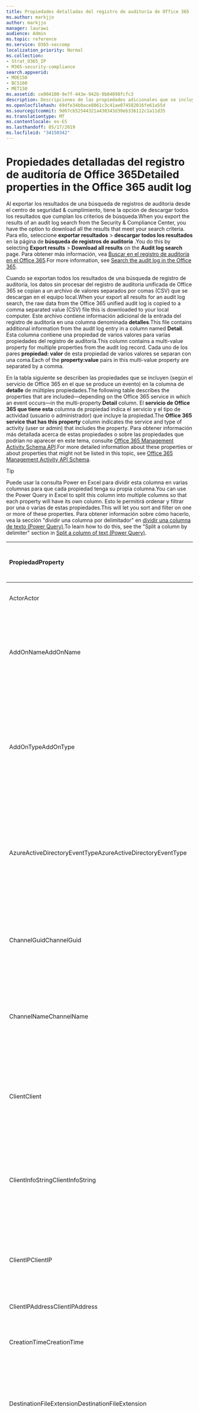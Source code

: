 ```yaml
---
title: Propiedades detalladas del registro de auditoría de Office 365
ms.author: markjjo
author: markjjo
manager: laurawi
audience: Admin
ms.topic: reference
ms.service: O365-seccomp
localization_priority: Normal
ms.collection:
- Strat_O365_IP
- M365-security-compliance
search.appverid:
- MOE150
- BCS160
- MET150
ms.assetid: ce004100-9e7f-443e-942b-9b04098fcfc3
description: Descripciones de las propiedades adicionales que se incluyen en un registro de auditoría de Office 365.
ms.openlocfilehash: 69dfe34b0ace8061c3c41ae074582016fe61a55d
ms.sourcegitcommit: 9d67cb52544321a430343d39eb336112c1a11d35
ms.translationtype: MT
ms.contentlocale: es-ES
ms.lasthandoff: 05/17/2019
ms.locfileid: "34150342"
---
```

# <a name="detailed-properties-in-the-office-365-audit-log"></a><span data-ttu-id="d5dc9-103">Propiedades detalladas del registro de auditoría de Office 365</span><span class="sxs-lookup"><span data-stu-id="d5dc9-103">Detailed properties in the Office 365 audit log</span></span>

<span data-ttu-id="d5dc9-104">Al exportar los resultados de una búsqueda de registros de auditoría desde el centro de seguridad & cumplimiento, tiene la opción de descargar todos los resultados que cumplan los criterios de búsqueda.</span><span class="sxs-lookup"><span data-stu-id="d5dc9-104">When you export the results of an audit log search from the Security & Compliance Center, you have the option to download all the results that meet your search criteria.</span></span> <span data-ttu-id="d5dc9-105">Para ello, seleccione **exportar resultados** \> **descargar todos los resultados** en la página de **búsqueda de registros de auditoría** .</span><span class="sxs-lookup"><span data-stu-id="d5dc9-105">You do this by selecting **Export results** \> **Download all results** on the **Audit log search** page.</span></span> <span data-ttu-id="d5dc9-106">Para obtener más información, vea [Buscar en el registro de auditoría en el Office 365](search-the-audit-log-in-security-and-compliance.md).</span><span class="sxs-lookup"><span data-stu-id="d5dc9-106">For more information, see [Search the audit log in the Office 365](search-the-audit-log-in-security-and-compliance.md).</span></span>
  
 <span data-ttu-id="d5dc9-107">Cuando se exportan todos los resultados de una búsqueda de registro de auditoría, los datos sin procesar del registro de auditoría unificada de Office 365 se copian a un archivo de valores separados por comas (CSV) que se descargan en el equipo local.</span><span class="sxs-lookup"><span data-stu-id="d5dc9-107">When your export all results for an audit log search, the raw data from the Office 365 unified audit log is copied to a comma separated value (CSV) file this is downloaded to your local computer.</span></span> <span data-ttu-id="d5dc9-108">Este archivo contiene información adicional de la entrada del registro de auditoría en una columna denominada **detalles**.</span><span class="sxs-lookup"><span data-stu-id="d5dc9-108">This file contains additional information from the audit log entry in a column named **Detail**.</span></span> <span data-ttu-id="d5dc9-109">Esta columna contiene una propiedad de varios valores para varias propiedades del registro de auditoría.</span><span class="sxs-lookup"><span data-stu-id="d5dc9-109">This column contains a multi-value property for multiple properties from the audit log record.</span></span> <span data-ttu-id="d5dc9-110">Cada uno de los pares **propiedad: valor** de esta propiedad de varios valores se separan con una coma.</span><span class="sxs-lookup"><span data-stu-id="d5dc9-110">Each of the **property:value** pairs in this multi-value property are separated by a comma.</span></span> 
  
<span data-ttu-id="d5dc9-111">En la tabla siguiente se describen las propiedades que se incluyen (según el servicio de Office 365 en el que se produce un evento) en la columna de **detalle** de múltiples propiedades.</span><span class="sxs-lookup"><span data-stu-id="d5dc9-111">The following table describes the properties that are included—depending on the Office 365 service in which an event occurs—in the multi-property **Detail** column.</span></span> <span data-ttu-id="d5dc9-112">El **servicio de Office 365 que tiene esta** columna de propiedad indica el servicio y el tipo de actividad (usuario o administrador) que incluye la propiedad.</span><span class="sxs-lookup"><span data-stu-id="d5dc9-112">The **Office 365 service that has this property** column indicates the service and type of activity (user or admin) that includes the property.</span></span> <span data-ttu-id="d5dc9-113">Para obtener información más detallada acerca de estas propiedades o sobre las propiedades que podrían no aparecer en este tema, consulte [Office 365 Management Activity Schema API](https://go.microsoft.com/fwlink/p/?LinkId=717993).</span><span class="sxs-lookup"><span data-stu-id="d5dc9-113">For more detailed information about these properties or about properties that might not be listed in this topic, see [Office 365 Management Activity API Schema](https://go.microsoft.com/fwlink/p/?LinkId=717993).</span></span>
  
> [!TIP]
> <span data-ttu-id="d5dc9-114">Puede usar la consulta Power en Excel para dividir esta columna en varias columnas para que cada propiedad tenga su propia columna.</span><span class="sxs-lookup"><span data-stu-id="d5dc9-114">You can use the Power Query in Excel to split this column into multiple columns so that each property will have its own column.</span></span> <span data-ttu-id="d5dc9-115">Esto le permitirá ordenar y filtrar por una o varias de estas propiedades.</span><span class="sxs-lookup"><span data-stu-id="d5dc9-115">This will let you sort and filter on one or more of these properties.</span></span> <span data-ttu-id="d5dc9-116">Para obtener información sobre cómo hacerlo, vea la sección "dividir una columna por delimitador" en [dividir una columna de texto (Power Query)](https://support.office.com/article/5282d425-6dd0-46ca-95bf-8e0da9539662).</span><span class="sxs-lookup"><span data-stu-id="d5dc9-116">To learn how to do this, see the "Split a column by delimiter" section in [Split a column of text (Power Query)](https://support.office.com/article/5282d425-6dd0-46ca-95bf-8e0da9539662).</span></span> 
  
|<span data-ttu-id="d5dc9-117">**Propiedad**</span><span class="sxs-lookup"><span data-stu-id="d5dc9-117">**Property**</span></span>|<span data-ttu-id="d5dc9-118">**Descripción**</span><span class="sxs-lookup"><span data-stu-id="d5dc9-118">**Description**</span></span>|<span data-ttu-id="d5dc9-119">**Servicio de Office 365 que tiene esta propiedad**</span><span class="sxs-lookup"><span data-stu-id="d5dc9-119">**Office 365 service that has this property**</span></span>|
|:-----|:-----|:-----|
|<span data-ttu-id="d5dc9-120">Actor</span><span class="sxs-lookup"><span data-stu-id="d5dc9-120">Actor</span></span>|<span data-ttu-id="d5dc9-121">La cuenta de servicio o usuario que realizó la acción.</span><span class="sxs-lookup"><span data-stu-id="d5dc9-121">The user or service account that performed the action.</span></span>|<span data-ttu-id="d5dc9-122">Azure Active Directory</span><span class="sxs-lookup"><span data-stu-id="d5dc9-122">Azure Active Directory</span></span>|
|<span data-ttu-id="d5dc9-123">AddOnName</span><span class="sxs-lookup"><span data-stu-id="d5dc9-123">AddOnName</span></span>|<span data-ttu-id="d5dc9-124">El nombre de un complemento que se agregó, quitó o actualizó en un equipo.</span><span class="sxs-lookup"><span data-stu-id="d5dc9-124">The name of an add-on that was added, removed, or updated in a team.</span></span> <span data-ttu-id="d5dc9-125">El tipo de complementos de Microsoft Teams es un bot, un conector o una pestaña.</span><span class="sxs-lookup"><span data-stu-id="d5dc9-125">The type of add-ons in Microsoft Teams are a bot, a connector, or a tab.</span></span>|<span data-ttu-id="d5dc9-126">Microsoft Teams</span><span class="sxs-lookup"><span data-stu-id="d5dc9-126">Microsoft Teams</span></span>|
|<span data-ttu-id="d5dc9-127">AddOnType</span><span class="sxs-lookup"><span data-stu-id="d5dc9-127">AddOnType</span></span>|<span data-ttu-id="d5dc9-128">El tipo de complemento que se ha agregado, quitado o actualizado en un equipo.</span><span class="sxs-lookup"><span data-stu-id="d5dc9-128">The type of an add-on that was added, removed, or updated in a team.</span></span> <span data-ttu-id="d5dc9-129">Los siguientes valores indican el tipo de complemento.</span><span class="sxs-lookup"><span data-stu-id="d5dc9-129">The following values indicate the type of add-on.</span></span>  <br/> <span data-ttu-id="d5dc9-130">**1** -indica un bot.</span><span class="sxs-lookup"><span data-stu-id="d5dc9-130">**1** - Indicates a bot.</span></span><br/> <span data-ttu-id="d5dc9-131">**2** -indica un conector.</span><span class="sxs-lookup"><span data-stu-id="d5dc9-131">**2** - Indicates a connector.</span></span><br/> <span data-ttu-id="d5dc9-132">**3** -indica una tabulación.</span><span class="sxs-lookup"><span data-stu-id="d5dc9-132">**3** - Indicates a tab.</span></span>|<span data-ttu-id="d5dc9-133">Microsoft Teams</span><span class="sxs-lookup"><span data-stu-id="d5dc9-133">Microsoft Teams</span></span>|
|<span data-ttu-id="d5dc9-134">AzureActiveDirectoryEventType</span><span class="sxs-lookup"><span data-stu-id="d5dc9-134">AzureActiveDirectoryEventType</span></span>|<span data-ttu-id="d5dc9-135">El tipo de evento de Azure Active Directory.</span><span class="sxs-lookup"><span data-stu-id="d5dc9-135">The type of Azure Active Directory event.</span></span> <span data-ttu-id="d5dc9-136">Los siguientes valores indican el tipo de evento.</span><span class="sxs-lookup"><span data-stu-id="d5dc9-136">The following values indicate the type of event.</span></span>  <br/> <span data-ttu-id="d5dc9-137">**0** -indica un evento de inicio de sesión de cuenta.</span><span class="sxs-lookup"><span data-stu-id="d5dc9-137">**0** - Indicates an account login event.</span></span><br/> <span data-ttu-id="d5dc9-138">**1** -indica un evento de seguridad de la aplicación de Azure.</span><span class="sxs-lookup"><span data-stu-id="d5dc9-138">**1** - Indicates an Azure application security event.</span></span>|<span data-ttu-id="d5dc9-139">Azure Active Directory</span><span class="sxs-lookup"><span data-stu-id="d5dc9-139">Azure Active Directory</span></span>|
|<span data-ttu-id="d5dc9-140">ChannelGuid</span><span class="sxs-lookup"><span data-stu-id="d5dc9-140">ChannelGuid</span></span>|<span data-ttu-id="d5dc9-141">El identificador de un canal de Microsoft Teams.</span><span class="sxs-lookup"><span data-stu-id="d5dc9-141">The ID of a Microsoft Teams channel.</span></span> <span data-ttu-id="d5dc9-142">El equipo en el que se encuentra el canal se identifica mediante las propiedades **TeamName** y **TeamGuid** .</span><span class="sxs-lookup"><span data-stu-id="d5dc9-142">The team that the channel is located in is identified by the **TeamName** and **TeamGuid** properties.</span></span>|<span data-ttu-id="d5dc9-143">Microsoft Teams</span><span class="sxs-lookup"><span data-stu-id="d5dc9-143">Microsoft Teams</span></span>|
|<span data-ttu-id="d5dc9-144">ChannelName</span><span class="sxs-lookup"><span data-stu-id="d5dc9-144">ChannelName</span></span>|<span data-ttu-id="d5dc9-145">El nombre de un canal de Microsoft Teams.</span><span class="sxs-lookup"><span data-stu-id="d5dc9-145">The name of a Microsoft Teams channel.</span></span> <span data-ttu-id="d5dc9-146">El equipo en el que se encuentra el canal se identifica mediante las propiedades **TeamName** y **TeamGuid** .</span><span class="sxs-lookup"><span data-stu-id="d5dc9-146">The team that the channel is located in is identified by the **TeamName** and **TeamGuid** properties.</span></span>|<span data-ttu-id="d5dc9-147">Microsoft Teams</span><span class="sxs-lookup"><span data-stu-id="d5dc9-147">Microsoft Teams</span></span>|
|<span data-ttu-id="d5dc9-148">Client</span><span class="sxs-lookup"><span data-stu-id="d5dc9-148">Client</span></span>|<span data-ttu-id="d5dc9-149">El dispositivo cliente, el sistema operativo del dispositivo y el explorador del dispositivo usado para el evento de inicio de sesión (por ejemplo, Nokia Lumia 920; Windows Phone 8; IE Mobile 11).</span><span class="sxs-lookup"><span data-stu-id="d5dc9-149">The client device, the device OS, and the device browser used for the login event (for example, Nokia Lumia 920; Windows Phone 8; IE Mobile 11).</span></span>|<span data-ttu-id="d5dc9-150">Azure Active Directory</span><span class="sxs-lookup"><span data-stu-id="d5dc9-150">Azure Active Directory</span></span>|
|<span data-ttu-id="d5dc9-151">ClientInfoString</span><span class="sxs-lookup"><span data-stu-id="d5dc9-151">ClientInfoString</span></span>|<span data-ttu-id="d5dc9-152">Información sobre el cliente de correo electrónico que se usó para realizar la operación, como la versión de explorador, la versión de Outlook y la información del dispositivo móvil.</span><span class="sxs-lookup"><span data-stu-id="d5dc9-152">Information about the email client that was used to perform the operation, such as a browser version, Outlook version, and mobile device information</span></span>|<span data-ttu-id="d5dc9-153">Exchange (actividad de buzón de correo)</span><span class="sxs-lookup"><span data-stu-id="d5dc9-153">Exchange (mailbox activity)</span></span>|
|<span data-ttu-id="d5dc9-154">ClientIP</span><span class="sxs-lookup"><span data-stu-id="d5dc9-154">ClientIP</span></span>|<span data-ttu-id="d5dc9-155">La dirección IP del dispositivo que se ha usado cuando la actividad se ha registrado.</span><span class="sxs-lookup"><span data-stu-id="d5dc9-155">The IP address of the device that was used when the activity was logged.</span></span> <span data-ttu-id="d5dc9-156">La dirección IP se muestra en el formato de dirección IPv4 o IPv6.</span><span class="sxs-lookup"><span data-stu-id="d5dc9-156">The IP address is displayed in either an IPv4 or IPv6 address format.</span></span>|<span data-ttu-id="d5dc9-157">Exchange y Azure Active Directory</span><span class="sxs-lookup"><span data-stu-id="d5dc9-157">Exchange and Azure Active Directory</span></span>|
|<span data-ttu-id="d5dc9-158">ClientIPAddress</span><span class="sxs-lookup"><span data-stu-id="d5dc9-158">ClientIPAddress</span></span>|<span data-ttu-id="d5dc9-159">Igual que ClientIP.</span><span class="sxs-lookup"><span data-stu-id="d5dc9-159">Same as ClientIP.</span></span>|<span data-ttu-id="d5dc9-160">SharePoint</span><span class="sxs-lookup"><span data-stu-id="d5dc9-160">SharePoint</span></span>|
|<span data-ttu-id="d5dc9-161">CreationTime</span><span class="sxs-lookup"><span data-stu-id="d5dc9-161">CreationTime</span></span>|<span data-ttu-id="d5dc9-162">La fecha y hora en formato Hora universal coordinada (UTC) en las que el usuario ha realizado la actividad.</span><span class="sxs-lookup"><span data-stu-id="d5dc9-162">The date and time in Coordinated Universal Time (UTC) when the user performed the activity.</span></span>|<span data-ttu-id="d5dc9-163">Todo</span><span class="sxs-lookup"><span data-stu-id="d5dc9-163">All</span></span>|
|<span data-ttu-id="d5dc9-164">DestinationFileExtension</span><span class="sxs-lookup"><span data-stu-id="d5dc9-164">DestinationFileExtension</span></span>|<span data-ttu-id="d5dc9-165">La extensión del archivo que se copia o mueve.</span><span class="sxs-lookup"><span data-stu-id="d5dc9-165">The file extension of a file that is copied or moved.</span></span> <span data-ttu-id="d5dc9-166">Esta propiedad solo se muestra para las actividades de usuario de los y FileMoved.</span><span class="sxs-lookup"><span data-stu-id="d5dc9-166">This property is displayed only for the FileCopied and FileMoved user activities.</span></span>|<span data-ttu-id="d5dc9-167">SharePoint</span><span class="sxs-lookup"><span data-stu-id="d5dc9-167">SharePoint</span></span>|
|<span data-ttu-id="d5dc9-168">DestinationFileName</span><span class="sxs-lookup"><span data-stu-id="d5dc9-168">DestinationFileName</span></span>|<span data-ttu-id="d5dc9-169">El nombre del archivo se copia o se mueve.</span><span class="sxs-lookup"><span data-stu-id="d5dc9-169">The name of the file is copied or moved.</span></span> <span data-ttu-id="d5dc9-170">Esta propiedad solo se muestra para las acciones los y FileMoved.</span><span class="sxs-lookup"><span data-stu-id="d5dc9-170">This property is displayed only for the FileCopied and FileMoved actions.</span></span>|<span data-ttu-id="d5dc9-171">SharePoint</span><span class="sxs-lookup"><span data-stu-id="d5dc9-171">SharePoint</span></span>|
|<span data-ttu-id="d5dc9-172">DestinationRelativeUrl</span><span class="sxs-lookup"><span data-stu-id="d5dc9-172">DestinationRelativeUrl</span></span>|<span data-ttu-id="d5dc9-173">La dirección URL de la carpeta de destino donde se copia o se mueve un archivo.</span><span class="sxs-lookup"><span data-stu-id="d5dc9-173">The URL of the destination folder where a file is copied or moved.</span></span> <span data-ttu-id="d5dc9-174">La combinación de los valores de **SiteURL**, **DestinationRelativeURL**y las propiedades **DestinationFileName** es igual que el valor de la propiedad **objectId** , que es el nombre de la ruta de acceso completa del archivo que se copió.</span><span class="sxs-lookup"><span data-stu-id="d5dc9-174">The combination of the values for the **SiteURL**, the **DestinationRelativeURL**, and the **DestinationFileName** properties is the same as the value for the **ObjectID** property, which is the full path name for the file that was copied.</span></span> <span data-ttu-id="d5dc9-175">Esta propiedad solo se muestra para las actividades de usuario de los y FileMoved.</span><span class="sxs-lookup"><span data-stu-id="d5dc9-175">This property is displayed only for the FileCopied and FileMoved user activities.</span></span>|<span data-ttu-id="d5dc9-176">SharePoint</span><span class="sxs-lookup"><span data-stu-id="d5dc9-176">SharePoint</span></span>|
|<span data-ttu-id="d5dc9-177">EventSource</span><span class="sxs-lookup"><span data-stu-id="d5dc9-177">EventSource</span></span>|<span data-ttu-id="d5dc9-178">Identifica que un evento se produjo en SharePoint.</span><span class="sxs-lookup"><span data-stu-id="d5dc9-178">Identifies that an event occurred in SharePoint.</span></span> <span data-ttu-id="d5dc9-179">Los valores posibles son **SharePoint** y **ObjectModel**.</span><span class="sxs-lookup"><span data-stu-id="d5dc9-179">Possible values are **SharePoint** and **ObjectModel**.</span></span>|<span data-ttu-id="d5dc9-180">SharePoint</span><span class="sxs-lookup"><span data-stu-id="d5dc9-180">SharePoint</span></span>|
|<span data-ttu-id="d5dc9-181">ExternalAccess</span><span class="sxs-lookup"><span data-stu-id="d5dc9-181">ExternalAccess</span></span>|<span data-ttu-id="d5dc9-182">Para la actividad de administración de Exchange, especifica si un usuario de la organización ejecutó el cmdlet, el personal del centro de administración de Microsoft o una cuenta de servicio de centro de recursos, o un administrador delegado.</span><span class="sxs-lookup"><span data-stu-id="d5dc9-182">For Exchange admin activity, specifies whether the cmdlet was run by a user in your organization, by Microsoft datacenter personnel or a datacenter service account, or by a delegated administrator.</span></span> <span data-ttu-id="d5dc9-183">El valor **False** indica que el cmdlet lo ejecutó algún usuario de su organización.</span><span class="sxs-lookup"><span data-stu-id="d5dc9-183">The value **False** indicates that the cmdlet was run by someone in your organization.</span></span> <span data-ttu-id="d5dc9-184">El valor **True** indica que el cmdlet lo ejecutó el personal del centros de datos, una cuenta de servicio del centro de datos o un administrador delegado.</span><span class="sxs-lookup"><span data-stu-id="d5dc9-184">The value **True** indicates that the cmdlet was run by datacenter personnel, a datacenter service account, or a delegated administrator.</span></span>  <br/> <span data-ttu-id="d5dc9-185">Para la actividad de buzón de correo de Exchange, especifica si un usuario de fuera de la organización obtuvo acceso a un buzón.</span><span class="sxs-lookup"><span data-stu-id="d5dc9-185">For Exchange mailbox activity, specifies whether a mailbox was accessed by a user outside your organization.</span></span>|<span data-ttu-id="d5dc9-186">Exchange</span><span class="sxs-lookup"><span data-stu-id="d5dc9-186">Exchange</span></span>|
|<span data-ttu-id="d5dc9-187">ExtendedProperties</span><span class="sxs-lookup"><span data-stu-id="d5dc9-187">ExtendedProperties</span></span>|<span data-ttu-id="d5dc9-188">Las propiedades extendidas de un evento de Azure Active Directory.</span><span class="sxs-lookup"><span data-stu-id="d5dc9-188">The extended properties for an the Azure Active Directory event.</span></span>|<span data-ttu-id="d5dc9-189">Azure Active Directory</span><span class="sxs-lookup"><span data-stu-id="d5dc9-189">Azure Active Directory</span></span>|
|<span data-ttu-id="d5dc9-190">ID</span><span class="sxs-lookup"><span data-stu-id="d5dc9-190">ID</span></span>|<span data-ttu-id="d5dc9-191">IDENTIFICADOR de la entrada de informe.</span><span class="sxs-lookup"><span data-stu-id="d5dc9-191">The ID of the report entry.</span></span> <span data-ttu-id="d5dc9-192">El identificador identifica de forma única la entrada del informe.</span><span class="sxs-lookup"><span data-stu-id="d5dc9-192">The ID uniquely identifies the report entry.</span></span>|<span data-ttu-id="d5dc9-193">Todo</span><span class="sxs-lookup"><span data-stu-id="d5dc9-193">All</span></span>|
|<span data-ttu-id="d5dc9-194">InternalLogonType</span><span class="sxs-lookup"><span data-stu-id="d5dc9-194">InternalLogonType</span></span>|<span data-ttu-id="d5dc9-195">Reservado para uso interno.</span><span class="sxs-lookup"><span data-stu-id="d5dc9-195">Reserved for internal use.</span></span>|<span data-ttu-id="d5dc9-196">Exchange (actividad de buzón de correo)</span><span class="sxs-lookup"><span data-stu-id="d5dc9-196">Exchange (mailbox activity)</span></span>|
|<span data-ttu-id="d5dc9-197">ItemType</span><span class="sxs-lookup"><span data-stu-id="d5dc9-197">ItemType</span></span>|<span data-ttu-id="d5dc9-198">El tipo de objeto al que se obtuvo acceso o que se modificó.</span><span class="sxs-lookup"><span data-stu-id="d5dc9-198">The type of object that was accessed or modified.</span></span> <span data-ttu-id="d5dc9-199">Los valores posibles son **File**, **Folder**, **Web**, **site**, **tenant**y **DocumentLibrary**.</span><span class="sxs-lookup"><span data-stu-id="d5dc9-199">Possible values include **File**, **Folder**, **Web**, **Site**, **Tenant**, and **DocumentLibrary**.</span></span>|<span data-ttu-id="d5dc9-200">SharePoint</span><span class="sxs-lookup"><span data-stu-id="d5dc9-200">SharePoint</span></span>|
|<span data-ttu-id="d5dc9-201">LoginStatus</span><span class="sxs-lookup"><span data-stu-id="d5dc9-201">LoginStatus</span></span>|<span data-ttu-id="d5dc9-202">Identifica los errores de inicio de sesión que pueden haberse producido.</span><span class="sxs-lookup"><span data-stu-id="d5dc9-202">Identifies login failures that might have occurred.</span></span>|<span data-ttu-id="d5dc9-203">Azure Active Directory</span><span class="sxs-lookup"><span data-stu-id="d5dc9-203">Azure Active Directory</span></span>|
|<span data-ttu-id="d5dc9-204">LogonType</span><span class="sxs-lookup"><span data-stu-id="d5dc9-204">LogonType</span></span>|<span data-ttu-id="d5dc9-205">Tipo de acceso al buzón.</span><span class="sxs-lookup"><span data-stu-id="d5dc9-205">The type of mailbox access.</span></span> <span data-ttu-id="d5dc9-206">Los siguientes valores indican el tipo de usuario que ha tenido acceso al buzón.</span><span class="sxs-lookup"><span data-stu-id="d5dc9-206">The following values indicate the type of user who accessed the mailbox.</span></span>  <br/><br/> <span data-ttu-id="d5dc9-207">**0** -indica un propietario del buzón.</span><span class="sxs-lookup"><span data-stu-id="d5dc9-207">**0** - Indicates a mailbox owner.</span></span><br/> <span data-ttu-id="d5dc9-208">**1** -indica un administrador.</span><span class="sxs-lookup"><span data-stu-id="d5dc9-208">**1** - Indicates an administrator.</span></span><br/> <span data-ttu-id="d5dc9-209">**2** -indica un delegado.</span><span class="sxs-lookup"><span data-stu-id="d5dc9-209">**2** - Indicates a delegate.</span></span> <br/><span data-ttu-id="d5dc9-210">**3** -indica el servicio de transporte en el centro de servicios de Microsoft.</span><span class="sxs-lookup"><span data-stu-id="d5dc9-210">**3** - Indicates the transport service in the Microsoft datacenter.</span></span><br/> <span data-ttu-id="d5dc9-211">**4** : indica una cuenta de servicio en el centro de recursos de Microsoft.</span><span class="sxs-lookup"><span data-stu-id="d5dc9-211">**4** - Indicates a   service account in the Microsoft datacenter.</span></span> <br/><span data-ttu-id="d5dc9-212">**6** -indica un administrador delegado.</span><span class="sxs-lookup"><span data-stu-id="d5dc9-212">**6** - Indicates a delegated administrator.</span></span>|<span data-ttu-id="d5dc9-213">Exchange (actividad de buzón de correo)</span><span class="sxs-lookup"><span data-stu-id="d5dc9-213">Exchange (mailbox activity)</span></span>|
|<span data-ttu-id="d5dc9-214">MailboxGuid</span><span class="sxs-lookup"><span data-stu-id="d5dc9-214">MailboxGuid</span></span>|<span data-ttu-id="d5dc9-215">El GUID de Exchange del buzón al que se obtuvo acceso.</span><span class="sxs-lookup"><span data-stu-id="d5dc9-215">The Exchange GUID of the mailbox that was accessed.</span></span>|<span data-ttu-id="d5dc9-216">Exchange (actividad de buzón de correo)</span><span class="sxs-lookup"><span data-stu-id="d5dc9-216">Exchange (mailbox activity)</span></span>|
|<span data-ttu-id="d5dc9-217">MailboxOwnerUPN</span><span class="sxs-lookup"><span data-stu-id="d5dc9-217">MailboxOwnerUPN</span></span>|<span data-ttu-id="d5dc9-218">La dirección de correo electrónico del propietario del buzón al que se obtuvo acceso.</span><span class="sxs-lookup"><span data-stu-id="d5dc9-218">The email address of the person who owns the mailbox that was accessed.</span></span>|<span data-ttu-id="d5dc9-219">Exchange (actividad de buzón de correo)</span><span class="sxs-lookup"><span data-stu-id="d5dc9-219">Exchange (mailbox activity)</span></span>|
|<span data-ttu-id="d5dc9-220">Members</span><span class="sxs-lookup"><span data-stu-id="d5dc9-220">Members</span></span>|<span data-ttu-id="d5dc9-221">Enumera los usuarios que se han agregado o quitado de un equipo.</span><span class="sxs-lookup"><span data-stu-id="d5dc9-221">Lists the users that have been added or removed from a team.</span></span> <span data-ttu-id="d5dc9-222">Los siguientes valores indican el tipo de rol asignado al usuario.</span><span class="sxs-lookup"><span data-stu-id="d5dc9-222">The following values indicate the Role type assigned to the user.</span></span>  <br/><br/> <span data-ttu-id="d5dc9-223">**1** : indica el rol de propietario.</span><span class="sxs-lookup"><span data-stu-id="d5dc9-223">**1** - Indicates  the Owner role.</span></span><br/> <span data-ttu-id="d5dc9-224">**2** -indica el rol del miembro.</span><span class="sxs-lookup"><span data-stu-id="d5dc9-224">**2** - Indicates the Member role.</span></span><br/> <span data-ttu-id="d5dc9-225">**3** -indica el rol invitado.</span><span class="sxs-lookup"><span data-stu-id="d5dc9-225">**3** - Indicates the Guest role.</span></span> <br/><br/><span data-ttu-id="d5dc9-226">La propiedad Members también incluye el nombre de su organización y la dirección de correo electrónico del miembro.</span><span class="sxs-lookup"><span data-stu-id="d5dc9-226">The Members property also includes the name of your organization, and the member's email address.</span></span>|<span data-ttu-id="d5dc9-227">Microsoft Teams</span><span class="sxs-lookup"><span data-stu-id="d5dc9-227">Microsoft Teams</span></span>|
|<span data-ttu-id="d5dc9-228">ModifiedProperties (Name, NewValue, OldValue)</span><span class="sxs-lookup"><span data-stu-id="d5dc9-228">ModifiedProperties (Name, NewValue, OldValue)</span></span>|<span data-ttu-id="d5dc9-229">La propiedad se incluye para los eventos de administración, como agregar un usuario como miembro de un sitio o un grupo de administradores de colección de sitios.</span><span class="sxs-lookup"><span data-stu-id="d5dc9-229">The property is included for admin events, such as adding a user as a member of a site or a site collection admin group.</span></span> <span data-ttu-id="d5dc9-230">La propiedad incluye el nombre de la propiedad que se modificó (por ejemplo, el grupo de administradores del sitio) el nuevo valor de la propiedad Modified (el usuario que se agregó como administrador del sitio y el valor anterior del objeto modificado.</span><span class="sxs-lookup"><span data-stu-id="d5dc9-230">The property includes the name of the property that was modified (for example, the Site Admin group) the new value of the modified property (such the user who was added as a site admin, and the previous value of the modified object.</span></span>|<span data-ttu-id="d5dc9-231">All (actividad de administración)</span><span class="sxs-lookup"><span data-stu-id="d5dc9-231">All (admin activity)</span></span>|
|<span data-ttu-id="d5dc9-232">ObjectID</span><span class="sxs-lookup"><span data-stu-id="d5dc9-232">ObjectID</span></span>|<span data-ttu-id="d5dc9-233">Para el registro de auditoría de Exchange, el nombre del objeto modificado por el cmdlet.</span><span class="sxs-lookup"><span data-stu-id="d5dc9-233">For Exchange admin audit logging, the name of the object that was modified by the cmdlet.</span></span>  <br/> <span data-ttu-id="d5dc9-234">Para la actividad de SharePoint, el nombre completo de la ruta de acceso de la dirección URL del archivo o la carpeta a los que ha tenido acceso un usuario.</span><span class="sxs-lookup"><span data-stu-id="d5dc9-234">For SharePoint activity, the full URL path name of the file or folder accessed by a user.</span></span>  <br/> <span data-ttu-id="d5dc9-235">Para actividad de Azure AD, el nombre de la cuenta de usuario que se modificó.</span><span class="sxs-lookup"><span data-stu-id="d5dc9-235">For Azure AD activity, the name of the user account that was modified.</span></span>|<span data-ttu-id="d5dc9-236">Todo</span><span class="sxs-lookup"><span data-stu-id="d5dc9-236">All</span></span>|
|<span data-ttu-id="d5dc9-237">Operación</span><span class="sxs-lookup"><span data-stu-id="d5dc9-237">Operation</span></span>|<span data-ttu-id="d5dc9-238">El nombre de la actividad de usuario o administrador.</span><span class="sxs-lookup"><span data-stu-id="d5dc9-238">The name of the user or admin activity.</span></span> <span data-ttu-id="d5dc9-239">El valor de esta propiedad corresponde al valor que se seleccionó en la lista desplegable de **actividades** .</span><span class="sxs-lookup"><span data-stu-id="d5dc9-239">The value of this property corresponds to the value that was selected in the **Activities** drop down list.</span></span> <span data-ttu-id="d5dc9-240">Si se ha seleccionado **Mostrar resultados para todas las actividades** , el informe incluirá entradas para todas las actividades de usuario y de administrador para todos los servicios.</span><span class="sxs-lookup"><span data-stu-id="d5dc9-240">If **Show results for all activities** was selected, the report will included entries for all user and admin activities for all services.</span></span> <span data-ttu-id="d5dc9-241">Para obtener una descripción de las operaciones o actividades que se registran en el registro de auditoría de Office 365, consulte la ficha **actividades auditadas** en [Buscar en el registro de auditoría de la Office 365](search-the-audit-log-in-security-and-compliance.md).</span><span class="sxs-lookup"><span data-stu-id="d5dc9-241">For a description of the operations/activities that are logged in the Office 365 audit log, see the **Audited activities** tab in [Search the audit log in the Office 365](search-the-audit-log-in-security-and-compliance.md).</span></span>  <br/> <span data-ttu-id="d5dc9-242">Esta propiedad identifica el nombre del cmdlet ejecutado para la actividad de administración de Exchange.</span><span class="sxs-lookup"><span data-stu-id="d5dc9-242">For Exchange admin activity, this property identifies the name of the cmdlet that was run.</span></span>|<span data-ttu-id="d5dc9-243">Todo</span><span class="sxs-lookup"><span data-stu-id="d5dc9-243">All</span></span>|
|<span data-ttu-id="d5dc9-244">OrganizationID</span><span class="sxs-lookup"><span data-stu-id="d5dc9-244">OrganizationID</span></span>|<span data-ttu-id="d5dc9-245">El GUID de la organización de Office 365.</span><span class="sxs-lookup"><span data-stu-id="d5dc9-245">The GUID for your Office 365 organization.</span></span>|<span data-ttu-id="d5dc9-246">Todo</span><span class="sxs-lookup"><span data-stu-id="d5dc9-246">All</span></span>|
|<span data-ttu-id="d5dc9-247">Ruta de acceso</span><span class="sxs-lookup"><span data-stu-id="d5dc9-247">Path</span></span>|<span data-ttu-id="d5dc9-248">El nombre de la carpeta del buzón donde se encuentra el mensaje al que se obtuvo acceso.</span><span class="sxs-lookup"><span data-stu-id="d5dc9-248">The name of the mailbox folder where the message that was accessed is located.</span></span> <span data-ttu-id="d5dc9-249">Esta propiedad también identifica la carpeta a donde se crea o se copia o se mueve un mensaje.</span><span class="sxs-lookup"><span data-stu-id="d5dc9-249">This property also identifies the folder a where a message is created in or copied/moved to.</span></span>|<span data-ttu-id="d5dc9-250">Exchange (actividad de buzón de correo)</span><span class="sxs-lookup"><span data-stu-id="d5dc9-250">Exchange (mailbox activity)</span></span>|
|<span data-ttu-id="d5dc9-251">Parámetros</span><span class="sxs-lookup"><span data-stu-id="d5dc9-251">Parameters</span></span>|<span data-ttu-id="d5dc9-252">Para la actividad de administración de Exchange, el nombre y el valor de todos los parámetros que se usaron con el cmdlet que se identifica en la propiedad Operation.</span><span class="sxs-lookup"><span data-stu-id="d5dc9-252">For Exchange admin activity, the name and value for all parameters that were used with the cmdlet that is identified in the Operation property.</span></span>|<span data-ttu-id="d5dc9-253">Exchange (actividad de administración)</span><span class="sxs-lookup"><span data-stu-id="d5dc9-253">Exchange (admin activity)</span></span>|
|<span data-ttu-id="d5dc9-254">RecordType</span><span class="sxs-lookup"><span data-stu-id="d5dc9-254">RecordType</span></span>|<span data-ttu-id="d5dc9-255">El tipo de operación indicado por el registro.</span><span class="sxs-lookup"><span data-stu-id="d5dc9-255">The type of operation indicated by the record.</span></span> <span data-ttu-id="d5dc9-256">Los siguientes valores indican el tipo de registro.</span><span class="sxs-lookup"><span data-stu-id="d5dc9-256">The following values indicate the record type.</span></span>  <br/><br/> <span data-ttu-id="d5dc9-257">**1** -indica un registro del registro de auditoría de administración de Exchange.</span><span class="sxs-lookup"><span data-stu-id="d5dc9-257">**1** - Indicates a record from the  Exchange  admin audit log.</span></span> <br/><span data-ttu-id="d5dc9-258">**2** -indica un registro del registro de auditoría de buzones de Exchange para una operación realizada en un elemento de buzón de correo único.</span><span class="sxs-lookup"><span data-stu-id="d5dc9-258">**2** - Indicates a record from the  Exchange  mailbox audit log for an operation performed on a singled mailbox item.</span></span> <br/><span data-ttu-id="d5dc9-259">**3** : también indica un registro del registro de auditoría de buzones de Exchange.</span><span class="sxs-lookup"><span data-stu-id="d5dc9-259">**3** - Also indicates a record from the  Exchange  mailbox audit log.</span></span> <span data-ttu-id="d5dc9-260">Este tipo de registro indica que la operación se realizó en varios elementos en el buzón de origen (como mover varios elementos a la carpeta elementos eliminados o eliminar de forma permanente varios elementos).</span><span class="sxs-lookup"><span data-stu-id="d5dc9-260">This record type indicates the operation was performed on multiple items in the source mailbox (such as moving multiple items to the Deleted Items folder or permanently deleting multiple items).</span></span> <br/><span data-ttu-id="d5dc9-261">**4** : indica una operación de administrador del sitio en SharePoint, como un administrador o un usuario que asigna permisos a un sitio.</span><span class="sxs-lookup"><span data-stu-id="d5dc9-261">**4** - Indicates a site admin operation in SharePoint, such as an administrator or user assigning permissions to a site.</span></span> <br/><span data-ttu-id="d5dc9-262">**6** -indica una operación relacionada con un archivo o una carpeta en SharePoint, como un usuario que visualiza o modifica un archivo.</span><span class="sxs-lookup"><span data-stu-id="d5dc9-262">**6** - Indicates a file or folder-related operation in SharePoint, such as a user viewing or modifying a file.</span></span> <br/><span data-ttu-id="d5dc9-263">**8** : indica una operación de administración realizada en Azure Active Directory.</span><span class="sxs-lookup"><span data-stu-id="d5dc9-263">**8** - Indicates an admin operation performed in Azure Active Directory.</span></span> <br/><span data-ttu-id="d5dc9-264">**9** : indica eventos de inicio de sesión de OrgId en Azure Active Directory.</span><span class="sxs-lookup"><span data-stu-id="d5dc9-264">**9** - Indicates  OrgId logon events in Azure Active Directory.</span></span> <span data-ttu-id="d5dc9-265">Este tipo de registro está en desuso.</span><span class="sxs-lookup"><span data-stu-id="d5dc9-265">This record type is being deprecated.</span></span> <br/><span data-ttu-id="d5dc9-266">**10** : indica eventos de cmdlet de seguridad realizados por el personal de Microsoft en el centro de datos.</span><span class="sxs-lookup"><span data-stu-id="d5dc9-266">**10** - Indicates security cmdlet events that were performed by Microsoft personnel in the data center.</span></span> <br/><span data-ttu-id="d5dc9-267">**11** : indica eventos de protección contra la pérdida de datos (DLP) en SharePoint.</span><span class="sxs-lookup"><span data-stu-id="d5dc9-267">**11** - Indicates Data loss protection (DLP) events in SharePoint.</span></span><br/> <span data-ttu-id="d5dc9-268">**12** : indica los eventos de Sway.</span><span class="sxs-lookup"><span data-stu-id="d5dc9-268">**12** - Indicates Sway events.</span></span> <br/><span data-ttu-id="d5dc9-269">**13** : indica los eventos DLP en Exchange, cuando se configura con una directiva DLP unificada.</span><span class="sxs-lookup"><span data-stu-id="d5dc9-269">**13** - Indicates DLP events in Exchange, when configured with a unified a DLP policy.</span></span> <span data-ttu-id="d5dc9-270">No se admiten eventos DLP basados en reglas de flujo de correo de Exchange (también conocidas como reglas de transporte).</span><span class="sxs-lookup"><span data-stu-id="d5dc9-270">DLP events based on Exchange mail flow rules (also known as transport rules) aren't supported.</span></span><br><span data-ttu-id="d5dc9-271">**14** : indica los eventos de uso compartido en SharePoint.</span><span class="sxs-lookup"><span data-stu-id="d5dc9-271">**14** - Indicates sharing events in SharePoint.</span></span><br/> <span data-ttu-id="d5dc9-272">**15** -indica eventos de inicio de sesión del servicio de token seguro (STS) en Azure Active Directory.</span><span class="sxs-lookup"><span data-stu-id="d5dc9-272">**15** - Indicates Secure Token Service (STS) logon events in Azure Active Directory.</span></span> <br/><span data-ttu-id="d5dc9-273">**18** : indica los eventos del centro de cumplimiento de _AMP_ de seguridad.</span><span class="sxs-lookup"><span data-stu-id="d5dc9-273">**18** - Indicates Security & Compliance Center events.</span></span> <br/><span data-ttu-id="d5dc9-274">**20** : indica eventos de Power BI.</span><span class="sxs-lookup"><span data-stu-id="d5dc9-274">**20** - Indicates Power BI events.</span></span> <br/><span data-ttu-id="d5dc9-275">**21**: indica los eventos de Dynamics 365.</span><span class="sxs-lookup"><span data-stu-id="d5dc9-275">**21**- Indicates Dynamics 365 events.</span></span><br/><span data-ttu-id="d5dc9-276">**22** : indica eventos de Yammer.</span><span class="sxs-lookup"><span data-stu-id="d5dc9-276">**22** - Indicates Yammer events.</span></span> <br/><span data-ttu-id="d5dc9-277">**23** : indica eventos de Skype empresarial.</span><span class="sxs-lookup"><span data-stu-id="d5dc9-277">**23** - Indicates Skype for Business events.</span></span> <br/><span data-ttu-id="d5dc9-278">**24** : indica eventos de eDiscovery.</span><span class="sxs-lookup"><span data-stu-id="d5dc9-278">**24** - Indicates eDiscovery events.</span></span> <span data-ttu-id="d5dc9-279">Este tipo de registro indica actividades que se llevaron a cabo al ejecutar búsquedas de contenido y administrar casos de eDiscovery en el centro de seguridad y cumplimiento.</span><span class="sxs-lookup"><span data-stu-id="d5dc9-279">This record type indicates activities that were performed by running content searches and managing eDiscovery cases in the security and compliance center.</span></span> <span data-ttu-id="d5dc9-280">Para obtener más información, vea [buscar actividades de eDiscovery en el registro de auditoría de Office 365](search-for-ediscovery-activities-in-the-audit-log.md).</span><span class="sxs-lookup"><span data-stu-id="d5dc9-280">For more information, see [Search for eDiscovery activities in the Office 365 audit log](search-for-ediscovery-activities-in-the-audit-log.md).</span></span><br/><span data-ttu-id="d5dc9-281">**25, 26 o 27** -indica eventos de Microsoft Teams.</span><span class="sxs-lookup"><span data-stu-id="d5dc9-281">**25, 26, or 27** - Indicates Microsoft Teams events.</span></span> <br/><span data-ttu-id="d5dc9-282">**28** : indica eventos de suplantación de identidad y malware de eventos de Exchange Online Protection y Office 365 Advanced Threat Protection.</span><span class="sxs-lookup"><span data-stu-id="d5dc9-282">**28** - Indicates phishing and malware events from Exchange Online Protection and Office 365 Advanced Threat Protection events.</span></span><br/> <span data-ttu-id="d5dc9-283">**30** : indica los eventos de flujo de Microsoft.</span><span class="sxs-lookup"><span data-stu-id="d5dc9-283">**30** - Indicates Microsoft Flow events.</span></span><br/> <span data-ttu-id="d5dc9-284">**32** : eventos de Microsoft Stream indicados.</span><span class="sxs-lookup"><span data-stu-id="d5dc9-284">**32** - Indicated Microsoft Stream events.</span></span><br/> <span data-ttu-id="d5dc9-285">**35** : indica los eventos de Microsoft Project.</span><span class="sxs-lookup"><span data-stu-id="d5dc9-285">**35** - Indicates Microsoft Project events.</span></span> <br/> <span data-ttu-id="d5dc9-286">**36** : indica los eventos de la lista de SharePoint.</span><span class="sxs-lookup"><span data-stu-id="d5dc9-286">**36** - Indicates SharePoint list events.</span></span><br/> <span data-ttu-id="d5dc9-287">**38** : indica eventos relacionados con las directivas de retención y las etiquetas de retención en el centro de seguridad y cumplimiento.</span><span class="sxs-lookup"><span data-stu-id="d5dc9-287">**38** - Indicates events related to retention policies and retention labels in the security and compliance center.</span></span>  <br/><span data-ttu-id="d5dc9-288">**40** : indica los eventos que se producen a partir de las señales de alerta de seguridad y cumplimiento.</span><span class="sxs-lookup"><span data-stu-id="d5dc9-288">**40** - Indicates events that results from security and compliance alert signals.</span></span><br/> <span data-ttu-id="d5dc9-289">**41** : indica los eventos de bloqueo seguro de tiempo de bloqueo y de invalidación de bloqueo en Office 365 protección contra amenazas avanzada.</span><span class="sxs-lookup"><span data-stu-id="d5dc9-289">**41** - Indicates safe links time-of-block and block override events in Office 365 Advanced Threat Protection.</span></span><br/><span data-ttu-id="d5dc9-290">**44** : indica los eventos del análisis de área de trabajo.</span><span class="sxs-lookup"><span data-stu-id="d5dc9-290">**44** - Indicates Workplace Analytics events.</span></span> <br/><span data-ttu-id="d5dc9-291">**45** : indica los eventos de la aplicación PowerApps.</span><span class="sxs-lookup"><span data-stu-id="d5dc9-291">**45** - Indicates PowerApps app events.</span></span> <br/> <span data-ttu-id="d5dc9-292">**47** : indica eventos de suplantación de identidad y malware de la protección contra amenazas avanzada de Office 365 para archivos en SharePoint, OneDrive y Microsoft Teams.</span><span class="sxs-lookup"><span data-stu-id="d5dc9-292">**47** - Indicates phishing and malware events from Office 365 Advanced Threat Protection for files in SharePoint, OneDrive, and Microsoft Teams.</span></span>|<span data-ttu-id="d5dc9-293">Todo</span><span class="sxs-lookup"><span data-stu-id="d5dc9-293">All</span></span>|
|<span data-ttu-id="d5dc9-294">ResultStatus</span><span class="sxs-lookup"><span data-stu-id="d5dc9-294">ResultStatus</span></span>|<span data-ttu-id="d5dc9-295">Indica si la acción (especificada en la propiedad **Operation** ) se ha realizado correctamente o no.</span><span class="sxs-lookup"><span data-stu-id="d5dc9-295">Indicates whether the action (specified in the **Operation** property) was successful or not.</span></span>  <br/> <span data-ttu-id="d5dc9-296">Para la actividad de administración de Exchange, el valor puede ser **true** (correcto) o **false** (error).</span><span class="sxs-lookup"><span data-stu-id="d5dc9-296">For Exchange admin activity, the value is either **True** (successful) or **False** (failed).</span></span>|<span data-ttu-id="d5dc9-297">Todo</span><span class="sxs-lookup"><span data-stu-id="d5dc9-297">All</span></span>  <br/>|
|<span data-ttu-id="d5dc9-298">SecurityComplianceCenterEventType</span><span class="sxs-lookup"><span data-stu-id="d5dc9-298">SecurityComplianceCenterEventType</span></span>|<span data-ttu-id="d5dc9-299">Indica que la actividad fue un evento del centro de cumplimiento de & de seguridad.</span><span class="sxs-lookup"><span data-stu-id="d5dc9-299">Indicates that the activity was a Security & Compliance Center event.</span></span> <span data-ttu-id="d5dc9-300">Todas las actividades del centro de seguridad & cumplimiento tendrán un valor de **0** para esta propiedad.</span><span class="sxs-lookup"><span data-stu-id="d5dc9-300">All Security & Compliance Center activities will have a value of **0** for this property.</span></span>|<span data-ttu-id="d5dc9-301">Centro de seguridad y cumplimiento</span><span class="sxs-lookup"><span data-stu-id="d5dc9-301">Security & Compliance Center</span></span>|
|<span data-ttu-id="d5dc9-302">SharingType</span><span class="sxs-lookup"><span data-stu-id="d5dc9-302">SharingType</span></span>|<span data-ttu-id="d5dc9-303">El tipo de permisos de uso compartido que se asignó al usuario con el que se compartió el recurso.</span><span class="sxs-lookup"><span data-stu-id="d5dc9-303">The type of sharing permissions that was assigned to the user that the resource was shared with.</span></span> <span data-ttu-id="d5dc9-304">Este usuario se identifica en la propiedad **UserSharedWith** .</span><span class="sxs-lookup"><span data-stu-id="d5dc9-304">This user is identified in the **UserSharedWith** property.</span></span>|<span data-ttu-id="d5dc9-305">SharePoint</span><span class="sxs-lookup"><span data-stu-id="d5dc9-305">SharePoint</span></span>|
|<span data-ttu-id="d5dc9-306">Site</span><span class="sxs-lookup"><span data-stu-id="d5dc9-306">Site</span></span>|<span data-ttu-id="d5dc9-307">El GUID del sitio donde se encuentra el archivo o la carpeta a la que obtuvo acceso el usuario.</span><span class="sxs-lookup"><span data-stu-id="d5dc9-307">The GUID of the site where the file or folder accessed by the user is located.</span></span>|<span data-ttu-id="d5dc9-308">SharePoint</span><span class="sxs-lookup"><span data-stu-id="d5dc9-308">SharePoint</span></span>|
|<span data-ttu-id="d5dc9-309">SiteUrl</span><span class="sxs-lookup"><span data-stu-id="d5dc9-309">SiteUrl</span></span>|<span data-ttu-id="d5dc9-310">La dirección URL del sitio donde se encuentra el archivo o la carpeta a la que obtuvo acceso el usuario.</span><span class="sxs-lookup"><span data-stu-id="d5dc9-310">The URL of the site where the file or folder accessed by the user is located.</span></span>|<span data-ttu-id="d5dc9-311">SharePoint</span><span class="sxs-lookup"><span data-stu-id="d5dc9-311">SharePoint</span></span>|
|<span data-ttu-id="d5dc9-312">SourceFileExtension</span><span class="sxs-lookup"><span data-stu-id="d5dc9-312">SourceFileExtension</span></span>|<span data-ttu-id="d5dc9-313">La extensión del archivo al que obtuvo acceso el usuario.</span><span class="sxs-lookup"><span data-stu-id="d5dc9-313">The file extension of the file that was accessed by the user.</span></span> <span data-ttu-id="d5dc9-314">Esta propiedad está en blanco si el objeto al que se obtuvo acceso es una carpeta.</span><span class="sxs-lookup"><span data-stu-id="d5dc9-314">This property is blank if the object that was accessed is a folder.</span></span>|<span data-ttu-id="d5dc9-315">SharePoint</span><span class="sxs-lookup"><span data-stu-id="d5dc9-315">SharePoint</span></span>|
|<span data-ttu-id="d5dc9-316">SourceFileName</span><span class="sxs-lookup"><span data-stu-id="d5dc9-316">SourceFileName</span></span>|<span data-ttu-id="d5dc9-317">El nombre del archivo o carpeta al que obtuvo acceso el usuario.</span><span class="sxs-lookup"><span data-stu-id="d5dc9-317">The name of the file or folder accessed by the user.</span></span>|<span data-ttu-id="d5dc9-318">SharePoint</span><span class="sxs-lookup"><span data-stu-id="d5dc9-318">SharePoint</span></span>|
|<span data-ttu-id="d5dc9-319">SourceRelativeUrl</span><span class="sxs-lookup"><span data-stu-id="d5dc9-319">SourceRelativeUrl</span></span>|<span data-ttu-id="d5dc9-320">La dirección URL de la carpeta que contiene el archivo al que obtuvo acceso el usuario.</span><span class="sxs-lookup"><span data-stu-id="d5dc9-320">The URL of the folder that contains the file accessed by the user.</span></span> <span data-ttu-id="d5dc9-321">La combinación de los valores de las propiedades **SiteURL**, **SourceRelativeURL**y **SourceFileName** es la misma que el valor de la propiedad **objectId** , que es el nombre de ruta completo del archivo al que ha tenido acceso el usuario.</span><span class="sxs-lookup"><span data-stu-id="d5dc9-321">The combination of the values for the **SiteURL**, the **SourceRelativeURL**, and the **SourceFileName** properties is the same as the value for the **ObjectID** property, which is the full path name for the file accessed by the user.</span></span>|<span data-ttu-id="d5dc9-322">SharePoint</span><span class="sxs-lookup"><span data-stu-id="d5dc9-322">SharePoint</span></span>|
|<span data-ttu-id="d5dc9-323">Subject</span><span class="sxs-lookup"><span data-stu-id="d5dc9-323">Subject</span></span>|<span data-ttu-id="d5dc9-324">La línea de asunto del mensaje al que se obtuvo acceso.</span><span class="sxs-lookup"><span data-stu-id="d5dc9-324">The subject line of the message that was accessed.</span></span>|<span data-ttu-id="d5dc9-325">Exchange (actividad de buzón de correo)</span><span class="sxs-lookup"><span data-stu-id="d5dc9-325">Exchange (mailbox activity)</span></span>|
|<span data-ttu-id="d5dc9-326">TabType</span><span class="sxs-lookup"><span data-stu-id="d5dc9-326">TabType</span></span>| <span data-ttu-id="d5dc9-327">Tipo de ficha agregada, eliminada o actualizada en un equipo.</span><span class="sxs-lookup"><span data-stu-id="d5dc9-327">The type of tab added, removed, or updated in a team.</span></span> <span data-ttu-id="d5dc9-328">Los valores posibles de esta propiedad son:</span><span class="sxs-lookup"><span data-stu-id="d5dc9-328">The possible values for this property are:</span></span>  <br/><br/> <span data-ttu-id="d5dc9-329">**Excelpin** : una pestaña de Excel.</span><span class="sxs-lookup"><span data-stu-id="d5dc9-329">**Excelpin** - An Excel tab.</span></span>  <br/> <span data-ttu-id="d5dc9-330">**Extensión** : todas las aplicaciones de origen y de terceros; como Planner, VSTS y Forms.</span><span class="sxs-lookup"><span data-stu-id="d5dc9-330">**Extension** - All first-party and third-party apps; such as Planner, VSTS, and Forms.</span></span>  <br/> <span data-ttu-id="d5dc9-331">**Notas** : pestaña OneNote.</span><span class="sxs-lookup"><span data-stu-id="d5dc9-331">**Notes** - OneNote tab.</span></span>  <br/> <span data-ttu-id="d5dc9-332">**Pdfpin** : una ficha PDF.</span><span class="sxs-lookup"><span data-stu-id="d5dc9-332">**Pdfpin** - A PDF tab.</span></span>  <br/> <span data-ttu-id="d5dc9-333">**Powerbi** -una pestaña de powerbi.</span><span class="sxs-lookup"><span data-stu-id="d5dc9-333">**Powerbi** - A PowerBI tab.</span></span>  <br/> <span data-ttu-id="d5dc9-334">**Powerpointpin** : una pestaña de PowerPoint.</span><span class="sxs-lookup"><span data-stu-id="d5dc9-334">**Powerpointpin** - A PowerPoint tab.</span></span>  <br/> <span data-ttu-id="d5dc9-335">**Sharepointfiles** : una pestaña de SharePoint.</span><span class="sxs-lookup"><span data-stu-id="d5dc9-335">**Sharepointfiles** - A SharePoint tab.</span></span>  <br/> <span data-ttu-id="d5dc9-336">**Página Web** : ficha de un sitio web anclado.</span><span class="sxs-lookup"><span data-stu-id="d5dc9-336">**Webpage** - A pinned website tab.</span></span>  <br/> <span data-ttu-id="d5dc9-337">**Wiki: pestaña** : ficha wiki.</span><span class="sxs-lookup"><span data-stu-id="d5dc9-337">**Wiki-tab** - A wiki tab.</span></span>  <br/> <span data-ttu-id="d5dc9-338">**Wordpin** : una pestaña de Word.</span><span class="sxs-lookup"><span data-stu-id="d5dc9-338">**Wordpin** - A Word tab.</span></span>|<span data-ttu-id="d5dc9-339">Microsoft Teams</span><span class="sxs-lookup"><span data-stu-id="d5dc9-339">Microsoft Teams</span></span>|
|<span data-ttu-id="d5dc9-340">Target</span><span class="sxs-lookup"><span data-stu-id="d5dc9-340">Target</span></span>|<span data-ttu-id="d5dc9-341">El usuario en el que se realizó la acción (identificada en la propiedad **Operation** ) en.</span><span class="sxs-lookup"><span data-stu-id="d5dc9-341">The user that the action (identified in the **Operation** property) was performed on.</span></span> <span data-ttu-id="d5dc9-342">Por ejemplo, si se agrega un usuario Guest a SharePoint o a un equipo de Microsoft, dicho usuario aparecerá en esta propiedad.</span><span class="sxs-lookup"><span data-stu-id="d5dc9-342">For example, if a guest user is added to SharePoint or a Microsoft Team, that user would be listed in this property.</span></span>|<span data-ttu-id="d5dc9-343">Azure Active Directory</span><span class="sxs-lookup"><span data-stu-id="d5dc9-343">Azure Active Directory</span></span>|
|<span data-ttu-id="d5dc9-344">TeamGuid</span><span class="sxs-lookup"><span data-stu-id="d5dc9-344">TeamGuid</span></span>|<span data-ttu-id="d5dc9-345">El identificador de un equipo en Microsoft Teams.</span><span class="sxs-lookup"><span data-stu-id="d5dc9-345">The ID of a team in Microsoft Teams.</span></span>|<span data-ttu-id="d5dc9-346">Microsoft Teams</span><span class="sxs-lookup"><span data-stu-id="d5dc9-346">Microsoft Teams</span></span>|
|<span data-ttu-id="d5dc9-347">TeamName</span><span class="sxs-lookup"><span data-stu-id="d5dc9-347">TeamName</span></span>|<span data-ttu-id="d5dc9-348">El nombre de un equipo en Microsoft Teams.</span><span class="sxs-lookup"><span data-stu-id="d5dc9-348">The name of a team in Microsoft Teams.</span></span>|<span data-ttu-id="d5dc9-349">Microsoft Teams</span><span class="sxs-lookup"><span data-stu-id="d5dc9-349">Microsoft Teams</span></span>|
|<span data-ttu-id="d5dc9-350">UserAgent</span><span class="sxs-lookup"><span data-stu-id="d5dc9-350">UserAgent</span></span>|<span data-ttu-id="d5dc9-351">Información sobre el explorador del usuario.</span><span class="sxs-lookup"><span data-stu-id="d5dc9-351">Information about the user's browser.</span></span> <span data-ttu-id="d5dc9-352">Esta información la proporciona el explorador.</span><span class="sxs-lookup"><span data-stu-id="d5dc9-352">This information is provided by the browser.</span></span>|<span data-ttu-id="d5dc9-353">SharePoint</span><span class="sxs-lookup"><span data-stu-id="d5dc9-353">SharePoint</span></span>|
|<span data-ttu-id="d5dc9-354">UserDomain</span><span class="sxs-lookup"><span data-stu-id="d5dc9-354">UserDomain</span></span>|<span data-ttu-id="d5dc9-355">Información de identidad sobre la organización del espacio empresarial del usuario (actor) que realizó la acción.</span><span class="sxs-lookup"><span data-stu-id="d5dc9-355">Identity information about the tenant organization of the user (actor) who performed the action.</span></span>|<span data-ttu-id="d5dc9-356">Azure Active Directory</span><span class="sxs-lookup"><span data-stu-id="d5dc9-356">Azure Active Directory</span></span>|
|<span data-ttu-id="d5dc9-357">Identificado</span><span class="sxs-lookup"><span data-stu-id="d5dc9-357">UserID</span></span>|<span data-ttu-id="d5dc9-358">El usuario que realizó la acción (especificado en la propiedad **Operation** ) que resultó en el registro que se está registrando.</span><span class="sxs-lookup"><span data-stu-id="d5dc9-358">The user who performed the action (specified in the **Operation** property) that resulted in the record being logged.</span></span> <span data-ttu-id="d5dc9-359">Tenga en cuenta que los registros de la actividad realizada por las cuentas del sistema (como SHAREPOINT\system o NT AUTHORITY\SYSTEM) también se incluyen en el registro de auditoría.</span><span class="sxs-lookup"><span data-stu-id="d5dc9-359">Note that records for activity performed by system accounts (such as SHAREPOINT\system or NT AUTHORITY\SYSTEM) are also included in the audit log.</span></span>|<span data-ttu-id="d5dc9-360">Todo</span><span class="sxs-lookup"><span data-stu-id="d5dc9-360">All</span></span>|
|<span data-ttu-id="d5dc9-361">UserKey</span><span class="sxs-lookup"><span data-stu-id="d5dc9-361">UserKey</span></span>|<span data-ttu-id="d5dc9-362">Un identificador alternativo para el usuario identificado en la propiedad **userid** .</span><span class="sxs-lookup"><span data-stu-id="d5dc9-362">An alternative ID for the user identified in the **UserID** property.</span></span> <span data-ttu-id="d5dc9-363">Por ejemplo, esta propiedad se rellena con el identificador único de Passport (PUID) para los eventos realizados por los usuarios en SharePoint.</span><span class="sxs-lookup"><span data-stu-id="d5dc9-363">For example, this property is populated with the passport unique ID (PUID) for events performed by users in SharePoint.</span></span> <span data-ttu-id="d5dc9-364">Esta propiedad también puede especificar el mismo valor que la propiedad **userid** para los eventos que se producen en otros servicios y eventos que realizan las cuentas del sistema.</span><span class="sxs-lookup"><span data-stu-id="d5dc9-364">This property also might specify the same value as the **UserID** property for events occurring in other services and events performed by system accounts.</span></span>|<span data-ttu-id="d5dc9-365">Todo</span><span class="sxs-lookup"><span data-stu-id="d5dc9-365">All</span></span>|
|<span data-ttu-id="d5dc9-366">UserSharedWith</span><span class="sxs-lookup"><span data-stu-id="d5dc9-366">UserSharedWith</span></span>|<span data-ttu-id="d5dc9-367">El usuario con el que se compartió un recurso.</span><span class="sxs-lookup"><span data-stu-id="d5dc9-367">The user that a resource was shared with.</span></span> <span data-ttu-id="d5dc9-368">Esta propiedad se incluye si el valor de la propiedad **Operation** es **SharingSet**.</span><span class="sxs-lookup"><span data-stu-id="d5dc9-368">This property is included if the value for the **Operation** property is **SharingSet**.</span></span> <span data-ttu-id="d5dc9-369">Este usuario también aparece en la columna **compartido con** en el informe.</span><span class="sxs-lookup"><span data-stu-id="d5dc9-369">This user is also listed in the **Shared with** column in the report.</span></span>|<span data-ttu-id="d5dc9-370">SharePoint</span><span class="sxs-lookup"><span data-stu-id="d5dc9-370">SharePoint</span></span>|
|<span data-ttu-id="d5dc9-371">UserType</span><span class="sxs-lookup"><span data-stu-id="d5dc9-371">UserType</span></span>|<span data-ttu-id="d5dc9-372">El tipo de usuario que llevó a cabo la operación.</span><span class="sxs-lookup"><span data-stu-id="d5dc9-372">The type of user that performed the operation.</span></span> <span data-ttu-id="d5dc9-373">Los siguientes valores indican el tipo de usuario.</span><span class="sxs-lookup"><span data-stu-id="d5dc9-373">The following values indicate the user type.</span></span> <br/> <br/> <span data-ttu-id="d5dc9-374">**0** : un usuario normal.</span><span class="sxs-lookup"><span data-stu-id="d5dc9-374">**0** - A regular user.</span></span> <br/><span data-ttu-id="d5dc9-375">**2** -un administrador de la organización de Office 365.</span><span class="sxs-lookup"><span data-stu-id="d5dc9-375">**2** - An administrator in your Office 365  organization.</span></span> <span data-ttu-id="d5dc9-376"><sup>1</sup></span><span class="sxs-lookup"><span data-stu-id="d5dc9-376"><sup>1</sup></span></span> <br/><span data-ttu-id="d5dc9-377">**3** -una cuenta de administrador o de centro de recursos de Microsoft Datacenter.</span><span class="sxs-lookup"><span data-stu-id="d5dc9-377">**3** - A Microsoft datacenter administrator or datacenter system account.</span></span> <br/><span data-ttu-id="d5dc9-378">**4** : una cuenta del sistema.</span><span class="sxs-lookup"><span data-stu-id="d5dc9-378">**4** - A system account.</span></span> <br/><span data-ttu-id="d5dc9-379">**5** : una aplicación.</span><span class="sxs-lookup"><span data-stu-id="d5dc9-379">**5** - An application.</span></span> <br/><span data-ttu-id="d5dc9-380">**6** : una entidad de servicio.</span><span class="sxs-lookup"><span data-stu-id="d5dc9-380">**6** - A service principal.</span></span><br/><span data-ttu-id="d5dc9-381">**7** : una directiva personalizada.</span><span class="sxs-lookup"><span data-stu-id="d5dc9-381">**7** - A custom policy.</span></span><br/><span data-ttu-id="d5dc9-382">**8** : una directiva del sistema.</span><span class="sxs-lookup"><span data-stu-id="d5dc9-382">**8** - A system policy.</span></span>|<span data-ttu-id="d5dc9-383">Todo</span><span class="sxs-lookup"><span data-stu-id="d5dc9-383">All</span></span>|
|<span data-ttu-id="d5dc9-384">Versión</span><span class="sxs-lookup"><span data-stu-id="d5dc9-384">Version</span></span>|<span data-ttu-id="d5dc9-385">Indica el número de versión de la actividad (identificado por la propiedad **Operation** ) que se registra.</span><span class="sxs-lookup"><span data-stu-id="d5dc9-385">Indicates the version number of the activity (identified by the **Operation** property) that's logged.</span></span>|<span data-ttu-id="d5dc9-386">Todo</span><span class="sxs-lookup"><span data-stu-id="d5dc9-386">All</span></span>|
|<span data-ttu-id="d5dc9-387">Carga de trabajo</span><span class="sxs-lookup"><span data-stu-id="d5dc9-387">Workload</span></span>|<span data-ttu-id="d5dc9-388">El servicio de Office 365 donde se produjo la actividad.</span><span class="sxs-lookup"><span data-stu-id="d5dc9-388">The Office 365 service where the activity occurred.</span></span> <span data-ttu-id="d5dc9-389">Los valores posibles de esta propiedad son:</span><span class="sxs-lookup"><span data-stu-id="d5dc9-389">The possible values for this property are:</span></span>  <br/> <br/><span data-ttu-id="d5dc9-390">**SharePoint<br/>de<br/>Exchange<br/>AzureActiveDirectory<br/>de<br/>DataCenterSecurity<br/>de<br/>OneDrive para Skype<br/>empresarial<br/>SecurityComplianceCenter<br/>de PowerBI CRM<br/>Yammer<br/>Microsoft Teams<br/>ThreatIntelligence<br/>MicrosoftFlow<br/>MicrosoftStream<br/>DlpSharePointClassificationData<br/>Project<br/>PowerApps<br/>análisis de espacio de trabajo**</span><span class="sxs-lookup"><span data-stu-id="d5dc9-390">**SharePoint<br/>OneDrive<br/>Exchange<br/>AzureActiveDirectory<br/>DataCenterSecurity<br/>Compliance<br/>Sway<br/>Skype for Business<br/>SecurityComplianceCenter<br/>PowerBI<br/>CRM<br/>Yammer<br/>MicrosoftTeams<br/>ThreatIntelligence<br/>MicrosoftFlow<br/>MicrosoftStream<br/>DlpSharePointClassificationData<br/>Project<br/>PowerApps<br/>Workplace Analytics**</span></span>|<span data-ttu-id="d5dc9-391">Todo</span><span class="sxs-lookup"><span data-stu-id="d5dc9-391">All</span></span>|
||||

> [!NOTE]
> <span data-ttu-id="d5dc9-392"><sup>1</sup> para eventos relacionados con Azure Active Directory, el valor de un administrador no se usa en un registro de auditoría.</span><span class="sxs-lookup"><span data-stu-id="d5dc9-392"><sup>1</sup> For Azure Active Directory-related events, the value for an administrator isn't used in an audit record.</span></span> <span data-ttu-id="d5dc9-393">Los registros de auditoría para las actividades realizadas por los administradores indican que un usuario normal (por ejemplo, **UserType: 0**) realizó la actividad.</span><span class="sxs-lookup"><span data-stu-id="d5dc9-393">Audit records for activities performed by administrators will indicate that a regular user (for example, **UserType: 0**) performed the activity.</span></span> <span data-ttu-id="d5dc9-394">La propiedad **userid** identificará a la persona (usuario normal o administrador) que ha realizado la actividad.</span><span class="sxs-lookup"><span data-stu-id="d5dc9-394">The **UserID** property will identify the person (regular user or administrator) who performed the activity.</span></span>

<span data-ttu-id="d5dc9-395">Las propiedades descritas anteriormente también se muestran al hacer clic en **más información** al ver los detalles de un evento específico.</span><span class="sxs-lookup"><span data-stu-id="d5dc9-395">The properties described above are also displayed when you click **More information** when viewing the details of a specific event.</span></span> 
  
![Haga clic en más información para ver las propiedades detalladas del registro de sucesos del registro de auditoría](media/6df582ae-d339-4735-b1a6-80914fb77a08.png)
  
